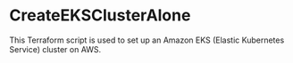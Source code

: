 # CreateEKSClusterAlone
This Terraform script is used to set up an Amazon EKS (Elastic Kubernetes Service) cluster on AWS.
